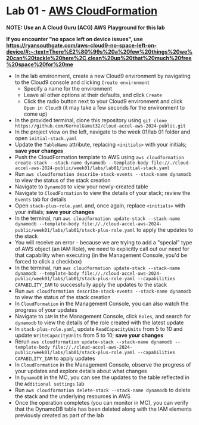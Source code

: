 # Lab 01 - [AWS CloudFormation](https://beabetterdev.com/2020/12/06/aws-cloudformation-tutorial/)

**NOTE: Use an A Cloud Guru (ACG) AWS Playground for this lab**

**If you encounter "no space left on device issues", use https://ryansouthgate.com/aws-cloud9-no-space-left-on-device/#:~:text=There%E2%80%99s%20a%20few%20things%20we%20can%20tackle%20here%2C,clean%20up%20that%20much%20free%20space%20for%20me**

* In the lab environment, create a new Cloud9 environment by navigating to the Cloud9 console and clicking `Create environment`
    - Specify a name for the environment
    - Leave all other options at their defaults, and click `Create`
    - Click the radio button next to your Cloud9 environment and click `Open in Cloud9` (it may take a few seconds for the environment to come up)
* In the provided terminal, clone this repository using `git clone https://github.com/KernelGamut32/cloud-accel-aws-2024-public.git`
* In the project view on the left, navigate to the week 01/lab 01 folder and open `initial-stack.yaml`
* Update the `TableName` attribute, replacing `<initials>` with your initials; **save your changes**
* Push the CloudFormation template to AWS using `aws cloudformation create-stack --stack-name dynamodb --template-body file://./cloud-accel-aws-2024-public/week01/labs/lab01/initial-stack.yaml`
* Run `aws cloudformation describe-stack-events --stack-name dynamodb` to view the status of the stack creation
* Navigate to `DynamoDB` to view your newly-created table
* Navigate to `CloudFormation` to view the details of your stack; review the `Events` tab for details
* Open `stack-plus-role.yaml` and, once again, replace `<initials>` with your initials; **save your changes**
* In the terminal, run `aws cloudformation update-stack --stack-name dynamodb --template-body file://./cloud-accel-aws-2024-public/week01/labs/lab01/stack-plus-role.yaml` to apply the updates to the stack
* You will receive an error - because we are trying to add a "special" type of AWS object (an IAM Role), we need to explicitly call out our need for that capability when executing (in the Management Console, you'd be forced to click a checkbox)
* In the terminal, run `aws cloudformation update-stack --stack-name dynamodb --template-body file://./cloud-accel-aws-2024-public/week01/labs/lab01/stack-plus-role.yaml --capabilities CAPABILITY_IAM` to successfully apply the updates to the stack
* Run `aws cloudformation describe-stack-events --stack-name dynamodb` to view the status of the stack creation
* In `CloudFormation` in the Management Console, you can also watch the progress of your updates
* Navigate to `IAM` in the Management Console, click `Roles`, and search for `dynamodb` to view the details of the role created with the latest update
* In `stack-plus-role.yaml`, update `ReadCapacityUnits` from 5 to 10 and update `WriteCapacityUnits` from 5 to 10; **save your changes**
* Rerun `aws cloudformation update-stack --stack-name dynamodb --template-body file://./cloud-accel-aws-2024-public/week01/labs/lab01/stack-plus-role.yaml --capabilities CAPABILITY_IAM` to apply updates
* In `CloudFormation` in the Management Console, observe the progress of your updates and explore details about what changes
* In `DynamoDB` in the MC, you can see the updates to the table reflected in the `Additional settings` tab
* Run `aws cloudformation delete-stack --stack-name dynamodb` to delete the stack and the underlying resources in AWS
* Once the operation completes (you can monitor in MC), you can verify that the DynamoDB table has been deleted along with the IAM elements previously created as part of the lab
